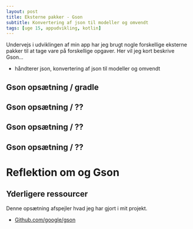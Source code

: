 ```yaml
---
layout: post
title: Eksterne pakker - Gson
subtitle: Konvertering af json til modeller og omvendt
tags: [uge 15, appudvikling, kotlin]
---
```


Undervejs i udviklingen af min app har jeg brugt nogle forskellige eksterne pakker til at tage vare på forskellige opgaver. 
Her vil jeg kort beskrive Gson...

- håndterer json, konvertering af json til modeller og omvendt

## Gson opsætning / gradle

## Gson opsætning / ??

## Gson opsætning / ??

## Gson opsætning / ??

# Reflektion om og Gson

## Yderligere ressourcer
Denne opsætning afspejler hvad jeg har gjort i mit projekt. 
- [Github.com/google/gson](https://github.com/google/gson)
